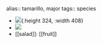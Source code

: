 alias:: tamarillo, major
tags:: species

- ![](https://peach-geographical-bat-397.mypinata.cloud/ipfs/QmSjYZ4u4rWzoqVFrSy2s17gxSF6je4ERF8LFYywHu4Yid){:height 324, :width 408}
- ![](https://peach-geographical-bat-397.mypinata.cloud/ipfs/Qmb2ScwzxvddikQVmBF3UFQXRRsbAFJNxH9WLv2NKroPBG)
- [[salad]]: [[fruit]]